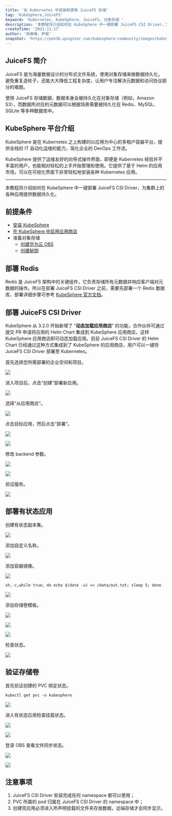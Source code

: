 ```yaml
---
title: '在 Kubernetes 中安装和使用 JuiceFS 存储'
tag: 'KubeSphere,JuiceFS'
keyword: 'Kubernetes, KubeSphere, JuiceFS, 对象存储 '
description: '本教程将介绍如何在 KubeSphere 中一键部署 JuiceFS CSI Driver，为集群上的各种应用提供数据持久化。'
createTime: '2021-11-17'
author: '朱唯唯，尹珉'
snapshot: 'https://pek3b.qingstor.com/kubesphere-community/images/kubesphere-juicefs-cover.png'
---
```


## JuiceFS 简介

JuiceFS 是为海量数据设计的分布式文件系统，使用对象存储来做数据持久化，避免重复造轮子，还能大大降低工程复杂度，让用户专注解决元数据和访问协议部分的难题。
 
使用 JuiceFS 存储数据，数据本身会被持久化在对象存储（例如，Amazon S3），而数据所对应的元数据可以根据场景需要被持久化在 Redis、MySQL、SQLite 等多种数据库中。

## KubeSphere 平台介绍

KubeSphere 是在 Kubernetes 之上构建的以应用为中心的多租户容器平台，提供全栈的 IT 自动化运维的能力，简化企业的 DevOps 工作流。

KubeSphere 提供了运维友好的向导式操作界面，即便是 Kubernetes 经验并不丰富的用户，也能相对轻松的上手开始管理和使用。它提供了基于 Helm 的应用市场，可以在可视化界面下非常轻松地安装各种 Kubernetes 应用。

----

本教程将介绍如何在 KubeSphere 中一键部署 JuiceFS CSI Driver，为集群上的各种应用提供数据持久化。

## 前提条件

- [安装 KubeSphere](https://v3-1.docs.docs.kubesphere-carryon.top/zh/docs/installing-on-linux/public-cloud/install-kubesphere-on-huaweicloud-ecs/)
- [在 KubeSphere 中启用应用商店](https://kubesphere.com.cn/docs/pluggable-components/app-store/)
- 准备对象存储
  - [创建华为云 OBS](https://support.huaweicloud.com/function-obs/index.html)
  - [创建秘钥](https://support.huaweicloud.com/usermanual-ca/zh-cn_topic_0046606340.html)

## 部署 Redis

Redis 是 JuiceFS 架构中的关键组件，它负责存储所有元数据并响应客户端对元数据的操作。所以在部署 JuiceFS CSI Driver 之前，需要先部署一个 Redis 数据库，部署详细步骤可参考 [KubeSphere 官方文档](https://kubesphere.com.cn/docs/application-store/built-in-apps/redis-app/)。

## 部署 JuiceFS CSI Driver

KubeSphere 从 3.2.0 开始新增了 “**动态加载应用商店**” 的功能，合作伙伴可通过提交 PR 申请将应用的 Helm Chart 集成到 KubeSphere 应用商店，这样 KubeSphere 应用商店即可动态加载应用。目前 JuiceFS CSI Driver 的 Helm Chart 已经通过这种方式集成到了 KubeSphere 的应用商店，用户可以一键将 JuiceFS CSI Driver 部署至 Kubernetes。

首先选择您所需部署的企业空间和项目。

![](https://pek3b.qingstor.com/kubesphere-community/images/202111171258640.png)

进入项目后，点击“创建”部署新应用。

![](https://pek3b.qingstor.com/kubesphere-community/images/202111171322458.png)

选择“从应用商店”。

![](https://pek3b.qingstor.com/kubesphere-community/images/202111171323750.png)

点击目标应用，然后点击“部署”。

![](https://pek3b.qingstor.com/kubesphere-community/images/202111171324754.png)

![](https://pek3b.qingstor.com/kubesphere-community/images/202111171326929.png)

修改 backend 参数。

![](https://pek3b.qingstor.com/kubesphere-community/images/df9d86c2-590f-4699-a4da-698ffce2e0cf.png)

![](https://pek3b.qingstor.com/kubesphere-community/images/cca8f710-1e56-40c2-b405-ca06189d73de.png)

验证服务。

![](https://pek3b.qingstor.com/kubesphere-community/images/08cfbc9b-808a-40ad-a3a2-6932e15e82b3.png)

## 部署有状态应用

创建有状态副本集。

![](https://pek3b.qingstor.com/kubesphere-community/images/499b9863-ea8e-4244-b092-21a728833fe1.png)

添加自定义名称。

![](https://pek3b.qingstor.com/kubesphere-community/images/9cf28790-d656-4ced-a6fd-e1a7f8d3ea8b.png)

添加容器镜像。

![](https://pek3b.qingstor.com/kubesphere-community/images/679cfa7a-054e-401e-8470-f85ed54e805b.png)

```
sh,-c,while true; do echo $(date -u) >> /data/out.txt; sleep 5; done
```

![](https://pek3b.qingstor.com/kubesphere-community/images/98129318-2906-461e-b86d-cb9fe486eea7.png)

添加存储卷模板。

![](https://pek3b.qingstor.com/kubesphere-community/images/ae2c0266-0b34-493d-bd31-80a7332e3238.png)

![](https://pek3b.qingstor.com/kubesphere-community/images/98e4cbaf-e252-4605-b60a-34518128fbbc.png)

![](https://pek3b.qingstor.com/kubesphere-community/images/e0fa1604-6e8d-460e-b357-30c308972bd1.png)

检查状态。

![](https://pek3b.qingstor.com/kubesphere-community/images/55144d0e-1be3-4cfd-a00a-aa2e00946e88.png)

## 验证存储卷

首先验证创建的 PVC 绑定状态。

```
kubectl get pvc -n kubesphere
```

![](https://pek3b.qingstor.com/kubesphere-community/images/2ce0de69-c590-4d4a-b4b9-cec9e692c816.png)

进入有状态应用检查挂载状态。

![](https://pek3b.qingstor.com/kubesphere-community/images/eef27646-6521-43fc-a456-7e9444827368.png)

![](https://pek3b.qingstor.com/kubesphere-community/images/182aae69-5f2b-4aa1-aa5a-0d6972c2ce28.png)

登录 OBS 查看文件同步状态。

![](https://pek3b.qingstor.com/kubesphere-community/images/58287121-07f9-4a3e-ba3b-78be61a3eeee.png)

![](https://pek3b.qingstor.com/kubesphere-community/images/e3d4bf02-db34-4c37-a537-cb1a692d071e.png)

## 注意事项

1. JuiceFS CSI Driver 安装完成任何 namespace 都可以使用；
2. PVC 所属的 pod 归属在 JuiceFS CSI Driver 的 namespace 中；
3. 创建完应用必须进入所声明挂载的文件夹存放数据，远端存储才会同步显示。
